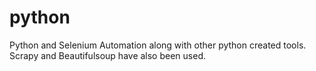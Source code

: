 # python
Python and Selenium Automation along with other python created tools. 
Scrapy and Beautifulsoup have also been used. 
